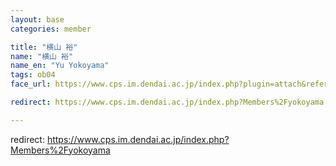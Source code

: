 ```yaml
---
layout: base
categories: member

title: "横山 裕"
name: "横山 裕"
name_en: "Yu Yokoyama"
tags: ob04
face_url: https://www.cps.im.dendai.ac.jp/index.php?plugin=attach&refer=Members&openfile=nowprinting.png

redirect: https://www.cps.im.dendai.ac.jp/index.php?Members%2Fyokoyama

---
```


redirect: https://www.cps.im.dendai.ac.jp/index.php?Members%2Fyokoyama

